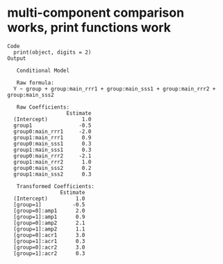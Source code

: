 # multi-component comparison works, print functions work

    Code
      print(object, digits = 2)
    Output
      
       Conditional Model 
      
       Raw formula: 
      Y ~ group + group:main_rrr1 + group:main_sss1 + group:main_rrr2 +      group:main_sss2 
      
       Raw Coefficients: 
                       Estimate
      (Intercept)           1.0
      group1               -0.5
      group0:main_rrr1     -2.0
      group1:main_rrr1      0.9
      group0:main_sss1      0.3
      group1:main_sss1      0.3
      group0:main_rrr2     -2.1
      group1:main_rrr2      1.0
      group0:main_sss2      0.2
      group1:main_sss2      0.3
      
       Transformed Coefficients: 
                     Estimate
      (Intercept)         1.0
      [group=1]          -0.5
      [group=0]:amp1      2.0
      [group=1]:amp1      0.9
      [group=0]:amp2      2.1
      [group=1]:amp2      1.1
      [group=0]:acr1      3.0
      [group=1]:acr1      0.3
      [group=0]:acr2      3.0
      [group=1]:acr2      0.3

